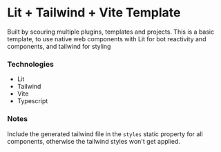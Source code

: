 
# Lit + Tailwind + Vite Template

Built by scouring multiple plugins, templates and projects.
This is a basic template, to use native web components with
Lit for bot reactivity and components, and tailwind for
styling

### Technologies

- Lit
- Tailwind
- Vite
- Typescript

### Notes

Include the generated tailwind file in the `styles` static
property for all components, otherwise the tailwind styles
won't get applied.